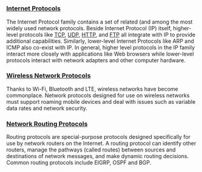 #
### [Internet Protocols]()
The Internet Protocol family contains a set of related (and among the most widely used network protocols. Beside Internet Protocol (IP) itself, higher-level protocols like [TCP](), [UDP](), [HTTP](), and [FTP]() all integrate with IP to provide additional capabilities. Similarly, lower-level Internet Protocols like ARP and ICMP also co-exist with IP. In general, higher level protocols in the IP family interact more closely with applications like Web browsers while lower-level protocols interact with network adapters and other computer hardware.

### [Wireless Network Protocols]()

Thanks to Wi-Fi, Bluetooth and LTE, wireless networks have become commonplace. Network protocols designed for use on wireless networks must support roaming mobile devices and deal with issues such as variable data rates and network security.

### [Network Routing Protocols]()

Routing protocols are special-purpose protocols designed specifically for use by network routers on the Internet. A routing protocol can identify other routers, manage the pathways (called routes) between sources and destinations of network messages, and make dynamic routing decisions. Common routing protocols include EIGRP, OSPF and BGP.

### []()
### []()

